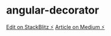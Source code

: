 # angular-decorator

[Edit on StackBlitz ⚡️](https://stackblitz.com/edit/angular-decorator-1)
[Article on Medium ⚡️](https://medium.com/@ahmetumutaydin/typescript-decorators-341140d40158)
